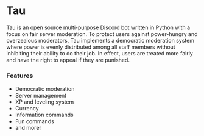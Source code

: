 # Tau

Tau is an open source multi-purpose Discord bot written in Python with a focus on fair server moderation.
To protect users against power-hungry and overzealous moderators, Tau implements a democratic moderation system where power is evenly distributed among all staff members without inhibiting their ability to do their job. In effect, users are treated more fairly and have the right to appeal if they are punished.

### Features
* Democratic moderation
* Server management
* XP and leveling system
* Currency
* Information commands
* Fun commands
* and more!
